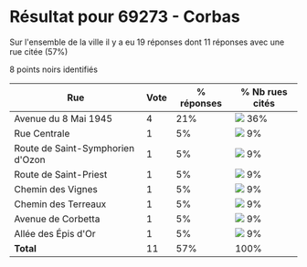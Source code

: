 # Résultat pour 69273 - Corbas

Sur l'ensemble de la ville il y a eu 19 réponses dont 11 réponses avec une rue citée (57%)

8 points noirs identifiés

| Rue | Vote | % réponses | % Nb rues cités|
|-----|------|------------|----------------|
| Avenue du 8 Mai 1945 | 4 | 21% | <img src="../../img/bar_36.gif" />&nbsp;36%|
| Rue Centrale | 1 | 5% | <img src="../../img/bar_9.gif" />&nbsp;9%|
| Route de Saint-Symphorien d'Ozon | 1 | 5% | <img src="../../img/bar_9.gif" />&nbsp;9%|
| Route de Saint-Priest | 1 | 5% | <img src="../../img/bar_9.gif" />&nbsp;9%|
| Chemin des Vignes | 1 | 5% | <img src="../../img/bar_9.gif" />&nbsp;9%|
| Chemin des Terreaux | 1 | 5% | <img src="../../img/bar_9.gif" />&nbsp;9%|
| Avenue de Corbetta | 1 | 5% | <img src="../../img/bar_9.gif" />&nbsp;9%|
| Allée des Épis d'Or | 1 | 5% | <img src="../../img/bar_9.gif" />&nbsp;9%|
| **Total** | 11 | 57% | 100%|
